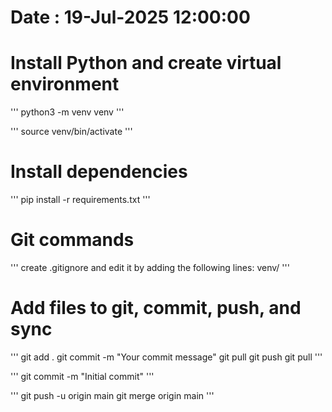 # Date : 19-Jul-2025 12:00:00

# Install Python and create virtual environment

'''
python3 -m venv venv
'''

'''
source venv/bin/activate
'''

# Install dependencies

'''
pip install -r requirements.txt
'''

# Git commands

'''
create .gitignore and edit it by adding the following lines:
venv/
'''

# Add files to git, commit, push, and sync

'''
git add .
git commit -m "Your commit message"
git pull
git push
git pull
'''

'''
git commit -m "Initial commit"
'''

'''
git push -u origin main
git merge origin main
'''
